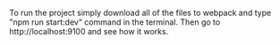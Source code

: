 To run the project simply download all of the files to webpack and type "npm run start:dev" command in the terminal. Then go to http://localhost:9100 and see how it works.
